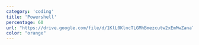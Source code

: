 ```yaml
---
category: 'coding'
title: 'Powershell'
percentage: 60
url: "https://drive.google.com/file/d/1KlL0KlncTLGMhBmezcutw2xEmMwZanaT/view?usp=sharing"
color: "orange"
---
```

